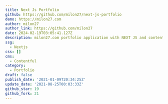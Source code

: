 ```yaml
---
title: Next Js Portfolio
github: https://github.com/milon27/next-js-portfolio
demo: https://milon27.com
author: milon27
author_link: https://github.com/milon27
date: 2024-02-19T03:05:41.127Z
description: milon27.com portfolio application with NEXT JS and contentful
ssg:
  - Nextjs
css: []
cms:
  - Contentful
category:
  - Portfolio
draft: false
publish_date: '2021-01-09T20:34:25Z'
update_date: '2021-08-25T00:03:33Z'
github_star: 19
github_fork: 21
---
```

